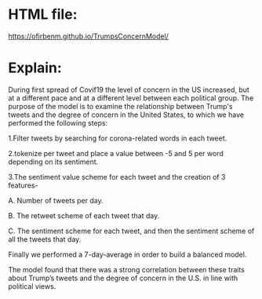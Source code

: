 # HTML file:
https://ofirbenm.github.io/TrumpsConcernModel/
# Explain:
During first spread of Covif19 the level of concern in the US increased, but at a different pace and at a different level between each political group.
The purpose of the model is to examine the relationship between Trump's tweets and the degree of concern in the United States, to which we have performed the following steps:

1.Filter tweets by searching for corona-related words in each tweet.

2.tokenize per tweet and place a value between -5 and 5 per word depending on its sentiment.

3.The sentiment value scheme for each tweet and the creation of 3 features-

A. Number of tweets per day.

B. The retweet scheme of each tweet that day.

C. The sentiment scheme for each tweet, and then the sentiment scheme of all the tweets that day.

Finally we performed a 7-day-average in order to build a balanced model.

The model found that there was a strong correlation between these traits about Trump’s tweets and the degree of concern in the U.S. in line with political views.
